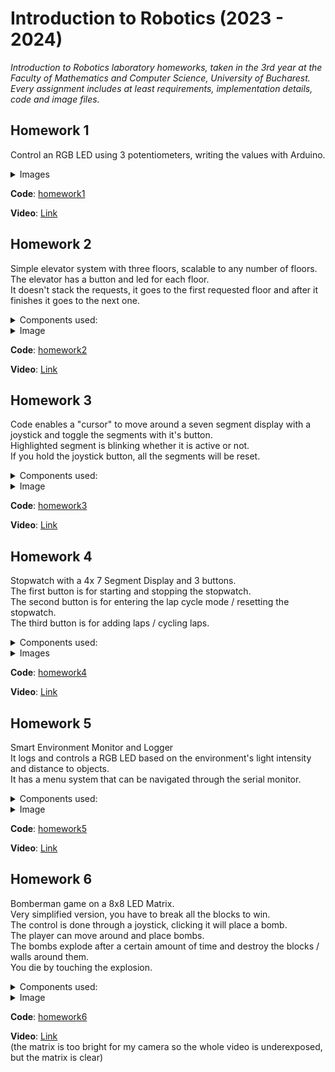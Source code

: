 # Introduction to Robotics (2023 - 2024)

_Introduction to Robotics laboratory homeworks, taken in the 3rd year at the Faculty of Mathematics and Computer Science, University of Bucharest.\
Every assignment includes at least requirements, implementation details, code and image files._

## Homework 1
Control an RGB LED using 3 potentiometers, writing the values with Arduino.

<details>
	<summary>Images</summary>
	<img src="homework1/1.jpg" width="350"> <br>
	<img src="homework1/2.jpg" width="350"> <br>
    <img src="homework1/3.jpg" width="350"> <br>
</details>

**Code**: [homework1](homework1/homework1.ino)

**Video**: [Link](https://www.youtube.com/watch?v=aJKo-8lg_Bs)


## Homework 2
Simple elevator system with three floors, scalable to any number of floors.\
The elevator has a button and led for each floor.\
It doesn't stack the requests, it goes to the first requested floor and after it finishes it goes to the next one.


<details>
	<summary>Components used:</summary>
	<ul>
		<li>Arduino Uno</li>
		<li>Breadboard</li>
		<li>Buzzer</li>
		<li>3x Push Button</li>
		<li>4x LED</li>
		<li>5x 220 OHM Resistor</li>
		<li>wires</li>
	</ul>
</details>

<details>
	<summary>Image</summary>
	<img src="homework2/1.jpg" width="350"> <br>
</details>

**Code**: [homework2](homework2/homework2.ino)

**Video**: [Link](https://www.youtube.com/watch?v=1sG_I989Z9I)

## Homework 3

Code enables a "cursor" to move around a seven segment display with a joystick and toggle the segments with it's button.\
Highlighted segment is blinking whether it is active or not.\
If you hold the joystick button, all the segments will be reset.

<details>
	<summary>Components used:</summary>
	<ul>
		<li>Arduino Uno</li>
		<li>Breadboard</li>
		<li>8x 220 OHM Resistor</li>
		<li>7 Segment Display</li>
		<li>Joystick</li>
		<li>wires</li>
	</ul>
</details>

<details>
	<summary>Image</summary>
	<img src="homework3/1.jpg" width="350"> <br>
</details>

**Code**: [homework3](homework3/homework3.ino)

**Video**: [Link](https://www.youtube.com/watch?v=sOArNZ-hR0M)

## Homework 4

Stopwatch with a 4x 7 Segment Display and 3 buttons.\
The first button is for starting and stopping the stopwatch.\
The second button is for entering the lap cycle mode / resetting the stopwatch.\
The third button is for adding laps / cycling laps.

<details>
	<summary>Components used:</summary>
	<ul>
		<li>Arduino Uno</li>
		<li>Medium Breadboard</li>
		<li>Small Breadboard (for buttons)</li>
		<li>3x Buttons</li>
		<li>74HC595 Shift Register</li>
		<li>8x 220 OHM Resistor</li>
		<li>4x7 Segment Display</li>
		<li>wires</li>
	</ul>
</details>

<details>
	<summary>Images</summary>
	<img src="homework4/1.jpeg" width="350"> <br>
	<img src="homework4/2.jpeg" width="350"> <br>
</details>

**Code**: [homework4](homework4/homework4.ino)

**Video**: [Link](https://www.youtube.com/watch?v=sHAmKSQOK5w)

## Homework 5

Smart Environment Monitor and Logger\
It logs and controls a RGB LED based on the environment's light intensity and distance to objects.\
It has a menu system that can be navigated through the serial monitor.

<details>
	<summary>Components used:</summary>
	<ul>
		<li>Arduino Uno</li>
		<li>Breadboard</li>
		<li>3x 220 Ohm Resistors</li>
		<li>10k Ohm Resistor</li>
		<li>Ultrasonic Sensor</li>
		<li>Light-Dependent Resistor</li>
		<li>RGB LED</li>
		<li>wires</li>
	</ul>
</details>

<details>
	<summary>Image</summary>
	<img src="homework5/1.jpg" width="350"> <br>
</details>

**Code**: [homework5](homework5/homework5.ino)

**Video**: [Link](https://www.youtube.com/watch?v=OUmP0h9LdzE)

## Homework 6

Bomberman game on a 8x8 LED Matrix.\
Very simplified version, you have to break all the blocks to win.\
The control is done through a joystick, clicking it will place a bomb.\
The player can move around and place bombs.\
The bombs explode after a certain amount of time and destroy the blocks / walls around them.\
You die by touching the explosion.


<details>
	<summary>Components used:</summary>
	<ul>
		<li>Arduino Uno</li>
		<li>Breadboard</li>
		<li>8x8 LED Matrix</li>
		<li>Joystick</li>
		<li>MAX7219 Driver</li>
		<li>10k Ohm Resistor</li>
		<li>C104 Capacitor</li>
		<li>C4 10μF Capacitor</li>
		<li>wires</li>
	</ul>
</details>

<details>
	<summary>Image</summary>
	<img src="homework6/1.jpg" width="350"> <br>
</details>

**Code**: [homework6](homework6/homework6.ino)

**Video**: [Link](https://www.youtube.com/watch?v=tWVN4f-HtDU)\
(the matrix is too bright for my camera so the whole video is underexposed, but the matrix is clear)
